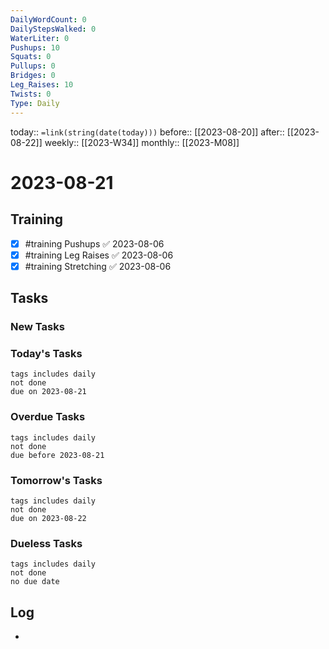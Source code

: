 ```yaml
---
DailyWordCount: 0
DailyStepsWalked: 0
WaterLiter: 0
Pushups: 10
Squats: 0
Pullups: 0
Bridges: 0
Leg_Raises: 10
Twists: 0
Type: Daily
---
```

today:: `=link(string(date(today)))`
before:: [[2023-08-20]]
after:: [[2023-08-22]]
weekly:: [[2023-W34]]
monthly:: [[2023-M08]]

# 2023-08-21



## Training

- [x] #training Pushups ✅ 2023-08-06
- [x] #training Leg Raises ✅ 2023-08-06
- [x] #training Stretching ✅ 2023-08-06
## Tasks
### New Tasks 


### Today's Tasks 

```tasks
tags includes daily
not done 
due on 2023-08-21
```

### Overdue Tasks 

```tasks
tags includes daily
not done 
due before 2023-08-21
```

### Tomorrow's Tasks

```tasks
tags includes daily
not done 
due on 2023-08-22
```

### Dueless Tasks

```tasks
tags includes daily
not done 
no due date
```

## Log

- 





